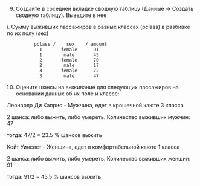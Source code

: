 9. Создайте в соседней вкладке сводную таблицу (Данные -> Создать сводную таблицу). Выведите в нее

i. Сумму выживших пассажиров в разных классах (pclass) в разбивке по их полу (sex)

              pclass /    sex    / amount
                1       female      91
                1        male       45
                2       female      70
                2        male       17
                3       female      72
                3        male       47
                
10. Оцените шансы на выживание для следующих пассажиров на основании данных об их поле и классе:

Леонардо Ди Каприо - Мужчина, едет в крошечной каюте 3 класса

2 шанса: либо выжить, либо умереть. Количество выживших мужчин: 47

тогда: 47/2 = 23.5 % шансов выжить

Кейт Уинслет - Женщина, едет в комфортабельной каюте 1 класса
              
2 шанса: либо выжить, либо умереть. Количество выживших женщин: 91  

тогда: 91/2 = 45.5 % шансов выжить
